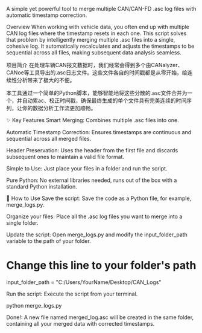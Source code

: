 A simple yet powerful tool to merge multiple CAN/CAN-FD .asc log files with automatic timestamp correction.

Overview
When working with vehicle data, you often end up with multiple CAN log files where the timestamp resets in each one. This script solves that problem by intelligently merging multiple .asc files into a single, cohesive log. It automatically recalculates and adjusts the timestamps to be sequential across all files, making subsequent data analysis seamless.

项目简介
在处理车辆CAN报文数据时，我们经常会得到多个由CANalyzer、CANoe等工具导出的.asc日志文件。这些文件各自的时间戳都是从零开始，给连续性分析带来了极大的不便。

本工具通过一个简单的Python脚本，能够智能地将这些分散的.asc文件合并为一个，并自动累ac、校正时间戳，确保最终生成的单个文件具有完美连续的时间序列，让你的数据分析工作流更加顺畅。

✨ Key Features
Smart Merging: Combines multiple .asc files into one.

Automatic Timestamp Correction: Ensures timestamps are continuous and sequential across all merged files.

Header Preservation: Uses the header from the first file and discards subsequent ones to maintain a valid file format.

Simple to Use: Just place your files in a folder and run the script.

Pure Python: No external libraries needed, runs out of the box with a standard Python installation.

🚀 How to Use
Save the script: Save the code as a Python file, for example, merge_logs.py.

Organize your files: Place all the .asc log files you want to merge into a single folder.

Update the script: Open merge_logs.py and modify the input_folder_path variable to the path of your folder.

# Change this line to your folder's path
input_folder_path = "C:/Users/YourName/Desktop/CAN_Logs"

Run the script: Execute the script from your terminal.

python merge_logs.py

Done!: A new file named merged_log.asc will be created in the same folder, containing all your merged data with corrected timestamps.
